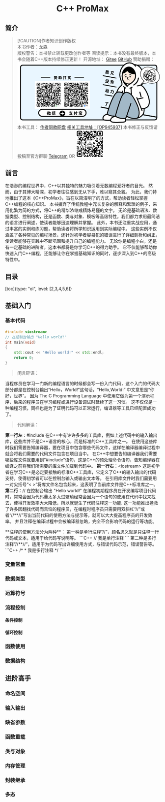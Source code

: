 # <center>C++ ProMax</center>

## 简介

> [!CAUTION]作者知识创作版权  
> 本书作者：龙森  
> 版权警告：本书禁止转载更改创作者等
> 阅读提示：本书没有最终版本，本书会随着C++版本持续修正更新！
> 开源地址：
> [Gitee](https://gitee.com/OasisPioneer/CppProMax) [GitHub](https://github.com/OasisPioneer/CppProMax)
> 赞助捐赠：
> <img src="./FILES/C++ProMax.md/Sponsorship.png" title="微信群码">
> 本书工具：
> [作者同款网盘](https://www.ctfile.com/p/giftcard?uid=55496356&type=1&key=c621a8)
> [相关工具地址：\[OP945937\]](https://url56.ctfile.com/d/55496356-60892204-8e8d7a?p=OP945937)
> 本书修正与反馈请投稿至官方群聊
>  [Telegram](https://t.me/CppProMax) OR <img src="./FILES/C++ProMax.md/OasisPioneer.png" title="微信群码" width="90" height="90">

<div class="avoid-page-break">

## 前言

在浩渺的编程世界中，C++以其独特的魅力吸引着无数编程爱好者的目光。
然而，由于其博大精深，初学者往往感到无从下手，难以窥其全貌。
为此，我们特地推出了这本《C++ProMax》，旨在以简洁明了的方式，帮助读者轻松掌握C++编程的核心知识。
本书摒弃了传统教程中冗长复杂的解释和繁琐的例子，采用化繁为简的方式，将C++的精华浓缩成精炼易懂的文字。
无论是基础语法、数据类型、控制结构，还是函数、类与对象、模板等高级特性，我们都力求用最简洁的语言进行阐述，使读者能够迅速理解并掌握。
此外，本书还注重实战应用，通过丰富的实例和练习题，帮助读者将所学知识运用到实际编程中。
这些实例不仅涵盖了各种常见的编程场景，还针对初学者容易犯的错误进行了详细剖析和纠正，使读者能够在实践中不断巩固和提升自己的编程能力。
无论你是编程小白，还是有一定基础的进阶者，这本书都将是你学习C++的得力助手。
它不仅能够帮助你快速入门C++编程，还能够让你在掌握基础知识的同时，逐步深入到C++的高级特性中。

</div>

<div class="new-page"><!-- 在此前分页 --></div>

## 目录

[toc]{type: "ol", level: [2,3,4,5,6]}

<div class="new-page"><!-- 在此前分页 --></div>

## 基础入门
### 基本代码

```C++
#include <iostream>
// 在控制台输出 "Hello world!"
int main(void)
{
	std::cout << "Hello world!" << std::endl;
	return 0;
}
```

> 闲言碎语：
> 
当程序员在学习一门新的编程语言的时候都会写一份入门代码，这个入门的代码大部分都是在控制台输出“Hello，World!”这句话，“Hello,World!” 中文意思是“你好，世界”。
因为 The C Programming Language 中使用它做为第一个演示程序，后来的程序员在学习编程或进行设备调试时延续了这一习惯。
这不仅仅是一种编程习惯，同样也是为了证明代码可以正常运行，编译器等工具已经配置成功了。
> 代码解读：
>
**第一行左**：#include
在C++中有许许多多的工具库，例如上述代码中的输入输出库，这些库并不是C++语言的核心，而是标准的C++工具库之一。
在使用这些库时我们需要告知编译器，要在项目中包含哪些代码文件，这样在编译器编译过程中就会将我们需要的代码文件包含在项目当中。
在C++中想要告知编译器我们需要哪些库文件就要用到“#include”语句，这是C++的预处理命令语句，告知编译器在编译之前将我们所需要的库文件加载到代码中。
**第一行右**：\<iostream\>
这是初学者在学习C++是必定要接触的标准C++工具库，它定义了C++的输入输出的代码支持，使得初学者可以在控制台输入或输出文本等。
在引用库文件时我们需要用一对尖括号“< >”将库文件名包含起来，这表明了当前库文件是C++标准库之一。
**第二行**：// 在控制台输出 "Hello world!"
在编程初期程序员在开发编写项目代码时，常常会因为代码量太多太过繁琐经常会因为一个语句的使用在代码中找来找去，使得开发效率大大降低，所以就诞生了代码注释这一功能.
这一功能推出拯救了许多因翻找代码而苦恼的程序员，在编程时程序员只需要用双斜杠“//”或者“//**//”写出当前代码的使用方法与提示等，就可以大大提高程序员的开发效率。
并且注释在编译过程中会被编译器忽略，完全不会影响代码的运行等功能。
<div class="new-page"><!-- 在此前分页 --></div>
**注释的使用方法分为两种**：
第一种是单行注释“//”，顾名思义就是只注释一行代码或文本，适用于给代码写说明等。
```C++
// 我是单行注释
```
第二种是多行注释“//**//”，适用于为代码写出详细使用方式，与错误代码示范，错误警告等。
```C++
/* 
* 我是多行注释
*/
```

### 变量常量
### 数据类型
### 运算符号
### 流程控制
#### 条件控制
#### 循环控制
### 函数使用
### 数据结构
## 进阶高手
### 命名空间
### 输入输出
### 缺省参数
### 函数重载
### 类与对象
### 内存管理
### 封装继承
### 多态